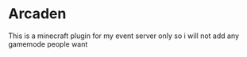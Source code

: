 # Arcaden
This is a minecraft plugin for my event server only so i will not add any gamemode people want
